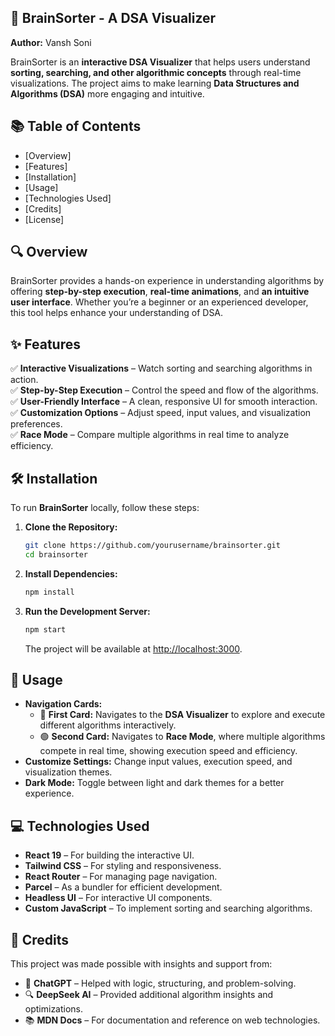 ## 📌 BrainSorter - A DSA Visualizer  

**Author:** Vansh Soni  

BrainSorter is an **interactive DSA Visualizer** that helps users understand **sorting, searching, and other algorithmic concepts** through real-time visualizations. The project aims to make learning **Data Structures and Algorithms (DSA)** more engaging and intuitive.  

## 📚 Table of Contents  

- [Overview]  
- [Features]  
- [Installation]  
- [Usage]  
- [Technologies Used]  
- [Credits]  
- [License] 

## 🔍 Overview  

BrainSorter provides a hands-on experience in understanding algorithms by offering **step-by-step execution**, **real-time animations**, and **an intuitive user interface**. Whether you’re a beginner or an experienced developer, this tool helps enhance your understanding of DSA.  

## ✨ Features  

✅ **Interactive Visualizations** – Watch sorting and searching algorithms in action.  
✅ **Step-by-Step Execution** – Control the speed and flow of the algorithms.  
✅ **User-Friendly Interface** – A clean, responsive UI for smooth interaction.  
✅ **Customization Options** – Adjust speed, input values, and visualization preferences.  
✅ **Race Mode** – Compare multiple algorithms in real time to analyze efficiency.  

## 🛠 Installation  

To run **BrainSorter** locally, follow these steps:  

1. **Clone the Repository:**  
   ```bash
   git clone https://github.com/yourusername/brainsorter.git
   cd brainsorter
   ```  

2. **Install Dependencies:**  
   ```bash
   npm install
   ```  

3. **Run the Development Server:**  
   ```bash
   npm start
   ```  
   The project will be available at [http://localhost:3000](http://localhost:3000).  

## 🚀 Usage  

- **Navigation Cards:**  
  - 🌟 **First Card:** Navigates to the **DSA Visualizer** to explore and execute different algorithms interactively.  
  - 🟢 **Second Card:** Navigates to **Race Mode**, where multiple algorithms compete in real time, showing execution speed and efficiency.  
- **Customize Settings:** Change input values, execution speed, and visualization themes.  
- **Dark Mode:** Toggle between light and dark themes for a better experience.  

## 💻 Technologies Used  

- **React 19** – For building the interactive UI.  
- **Tailwind CSS** – For styling and responsiveness.  
- **React Router** – For managing page navigation.  
- **Parcel** – As a bundler for efficient development.  
- **Headless UI** – For interactive UI components.  
- **Custom JavaScript** – To implement sorting and searching algorithms.  

## 🤝 Credits  

This project was made possible with insights and support from:  

- 🤖 **ChatGPT** – Helped with logic, structuring, and problem-solving.  
- 🔍 **DeepSeek AI** – Provided additional algorithm insights and optimizations.  
- 📚 **MDN Docs** – For documentation and reference on web technologies.  

